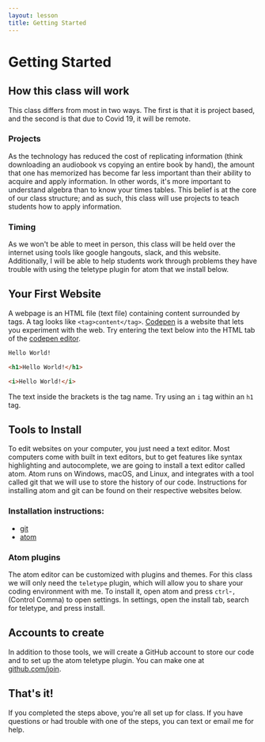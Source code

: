 ```yaml
---
layout: lesson
title: Getting Started
---
```


# Getting Started

## How this class will work

This class differs from most in two ways. The first is that it is project based, and the second is that due to Covid 19, it will be remote.

### Projects

As the technology has reduced the cost of replicating information (think downloading an audiobook vs copying an entire book by hand), the amount that one has memorized has become far less important than their ability to acquire and apply information. In other words, it's more important to understand algebra than to know your times tables. This belief is at the core of our class structure; and as such, this class will use projects to teach students how to apply information.

### Timing
As we won't be able to meet in person, this class will be held over the internet using tools like google hangouts, slack, and this website. Additionally, I will be able to help students work through problems they have trouble with using the teletype plugin for atom that we install below.

## Your First Website

A webpage is an HTML file (text file) containing content surrounded by tags. A tag looks like `<tag>content</tag>`. [Codepen](https://codepen.io/) is a website that lets you experiment with the web. Try entering the text below into the HTML tab of the [codepen editor](https://codepen.io/pen).

```html
Hello World!
```

```html
<h1>Hello World!</h1>
```

```html
<i>Hello World!</i>
```

The text inside the brackets is the tag name. Try using an `i` tag within an `h1` tag.

## Tools to Install

To edit websites on your computer, you just need a text editor. Most computers come with built in text editors, but to get features like syntax highlighting and autocomplete, we are going to install a text editor called atom. Atom runs on Windows, macOS, and Linux, and integrates with a tool called git that we will use to store the history of our code. Instructions for installing atom and git can be found on their respective websites below.

### Installation instructions:

* [git](https://git-scm.com/download/)
* [atom](https://atom.io/)

### Atom plugins

The atom editor can be customized with plugins and themes. For this class we will only need the `teletype` plugin, which will allow you to share your coding environment with me. To install it, open atom and press `ctrl`-`,` (Control Comma) to open settings. In settings, open the install tab, search for teletype, and press install.

## Accounts to create

In addition to those tools, we will create a GitHub account to store our code and to set up the atom teletype plugin. You can make one at [github.com/join](https://github.com/join).

## That's it!

If you completed the steps above, you're all set up for class. If you have questions or had trouble with one of the steps, you can text or email me for help.
